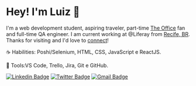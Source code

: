 # Hey! I'm Luiz 👋

<p align="left"> 
  
I'm a web development student, aspiring traveler, part-time [The Office](https://www.imdb.com/title/tt0386676/) fan and full-time QA engineer. I am current working at @Liferay from [Recife, BR](https://goo.gl/maps/tnrSLsMXLrigftFh8). Thanks for visiting and I'd love to [connect](https://www.linkedin.com/in/luiz-carlos-queiroz/)!
</p>

<p align="left">
 ☕ Habilities: Poshi/Selenium, HTML, CSS, JavaScript e ReactJS.
</p>

<p align="left">
  💼 Tools:VS Code, Trello, Jira, Git e GitHub.
</p>

[![Linkedin Badge](https://img.shields.io/badge/-LinkedIn-blue?style=flat&logo=Linkedin&logoColor=white&link=https://www.linkedin.com/in/luiz-carlos-queiroz/)](https://www.linkedin.com/in/luiz-carlos-queiroz/)
[![Twitter Badge](https://img.shields.io/badge/-Twitter-1ca0f1?style=flat&labelColor=1ca0f1&logo=twitter&logoColor=white&link=https://twitter.com/luizcarlos_q)](https://twitter.com/luizcarlos_q)
[![Gmail Badge](https://img.shields.io/badge/-Mail-c14438?style=flat&logo=Gmail&logoColor=white&link=mailto:luizcarlosqueirozf@gmail.com)](mailto:luizcarlosqueirozf@gmail.com)
